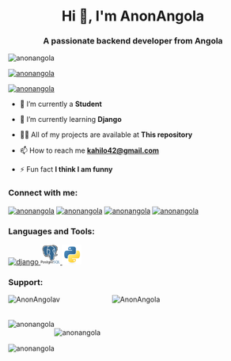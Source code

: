 <h1 align="center">Hi 👋, I'm AnonAngola</h1>
<h3 align="center">A passionate backend developer from Angola</h3>

<p align="left"> <img src="https://komarev.com/ghpvc/?username=anonangola&label=Profile%20views&color=0e75b6&style=flat" alt="anonangola" /> </p>

<p align="left"> <a href="https://github.com/ryo-ma/github-profile-trophy"><img src="https://github-profile-trophy.vercel.app/?username=anonangola" alt="anonangola" /></a> </p>

<p align="left"> <a href="https://twitter.com/anonangola" target="blank"><img src="https://img.shields.io/twitter/follow/anonangola?logo=twitter&style=for-the-badge" alt="anonangola" /></a> </p>

- 🔭 I’m currently a **Student**

- 🌱 I’m currently learning **Django**

- 👨‍💻 All of my projects are available at **This repository**

- 📫 How to reach me **kahilo42@gmail.com**

- ⚡ Fun fact **I think I am funny**

<h3 align="left">Connect with me:</h3>
<p align="left">
<a href="https://twitter.com/anonangola" target="blank"><img align="center" src="https://raw.githubusercontent.com/rahuldkjain/github-profile-readme-generator/master/src/images/icons/Social/twitter.svg" alt="anonangola" height="30" width="40" /></a>
<a href="https://linkedin.com/in/anonangola" target="blank"><img align="center" src="https://raw.githubusercontent.com/rahuldkjain/github-profile-readme-generator/master/src/images/icons/Social/linked-in-alt.svg" alt="anonangola" height="30" width="40" /></a>
<a href="https://fb.com/anonangola" target="blank"><img align="center" src="https://raw.githubusercontent.com/rahuldkjain/github-profile-readme-generator/master/src/images/icons/Social/facebook.svg" alt="anonangola" height="30" width="40" /></a>
<a href="https://www.youtube.com/c/anonangola" target="blank"><img align="center" src="https://raw.githubusercontent.com/rahuldkjain/github-profile-readme-generator/master/src/images/icons/Social/youtube.svg" alt="anonangola" height="30" width="40" /></a>
</p>

<h3 align="left">Languages and Tools:</h3>
<p align="left"> <a href="https://www.djangoproject.com/" target="_blank" rel="noreferrer"> <img src="https://cdn.worldvectorlogo.com/logos/django.svg" alt="django" width="40" height="40"/> </a> <a href="https://www.postgresql.org" target="_blank" rel="noreferrer"> <img src="https://raw.githubusercontent.com/devicons/devicon/master/icons/postgresql/postgresql-original-wordmark.svg" alt="postgresql" width="40" height="40"/> </a> <a href="https://www.python.org" target="_blank" rel="noreferrer"> <img src="https://raw.githubusercontent.com/devicons/devicon/master/icons/python/python-original.svg" alt="python" width="40" height="40"/> </a> </p>

<h3 align="left">Support:</h3>
<p><a href="https://www.buymeacoffee.com/AnonAngolav"> <img align="left" src="https://cdn.buymeacoffee.com/buttons/v2/default-yellow.png" height="50" width="210" alt="AnonAngolav" /></a><a href="https://ko-fi.com/AnonAngola"> <img align="left" src="https://cdn.ko-fi.com/cdn/kofi3.png?v=3" height="50" width="210" alt="AnonAngola" /></a></p><br><br>

<p><img align="left" src="https://github-readme-stats.vercel.app/api/top-langs?username=anonangola&show_icons=true&locale=en&layout=compact" alt="anonangola" /></p>

<p>&nbsp;<img align="center" src="https://github-readme-stats.vercel.app/api?username=anonangola&show_icons=true&locale=en" alt="anonangola" /></p>

<p><img align="center" src="https://github-readme-streak-stats.herokuapp.com/?user=anonangola&" alt="anonangola" /></p>
